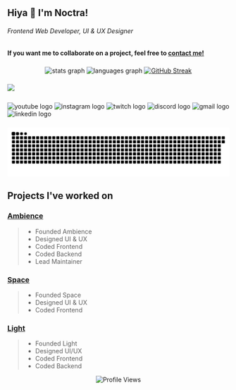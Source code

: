 <h2 align="left">Hiya 👋 I'm Noctra!</h2>
<h6>Frontend Web Developer, UI & UX Designer</h6>

#### If you want me to collaborate on a project, feel free to [contact me!](https://discord.com/users/1184924189044506684)

###

<div align="center">
  <img src="https://github-readme-stats.vercel.app/api?username=xnoctra&hide_title=false&hide_rank=false&show_icons=true&include_all_commits=true&count_private=true&disable_animations=false&theme=dracula&locale=en&hide_border=false" height="150" alt="stats graph"  />
  <img src="https://github-readme-stats.vercel.app/api/top-langs?username=xnoctra&locale=en&hide_title=false&layout=compact&card_width=320&langs_count=5&theme=dracula&hide_border=false" height="150" alt="languages graph"  />
  <a href="https://git.io/streak-stats"><img src="https://github-readme-streak-stats.herokuapp.com?user=xnoctra&theme=dark&border_radius=3&exclude_days=Sun%2CSat&card_height=199&background=45%2C000000%2C252525" alt="GitHub Streak" /></a>
</div>

###

<div align="left">
  <img src="https://skillicons.dev/icons?i=html,css,js,sass,tailwind,bootstrap,nodejs,npm,ruby,astro,vercel,netlify,cloudflare,vscode,github,figma,discord,sentry,arch,linux,md&perline=13" />
</div>

###

<div align="left">
  <img src="https://img.shields.io/static/v1?message=Youtube&logo=youtube&label=&color=FF0000&logoColor=white&labelColor=&style=for-the-badge" height="35" alt="youtube logo"  />
  <img src="https://img.shields.io/static/v1?message=Instagram&logo=instagram&label=&color=E4405F&logoColor=white&labelColor=&style=for-the-badge" height="35" alt="instagram logo"  />
  <img src="https://img.shields.io/static/v1?message=Twitch&logo=twitch&label=&color=9146FF&logoColor=white&labelColor=&style=for-the-badge" height="35" alt="twitch logo"  />
  <img src="https://img.shields.io/static/v1?message=Discord&logo=discord&label=&color=7289DA&logoColor=white&labelColor=&style=for-the-badge" height="35" alt="discord logo"  />
  <img src="https://img.shields.io/static/v1?message=Gmail&logo=gmail&label=&color=D14836&logoColor=white&labelColor=&style=for-the-badge" height="35" alt="gmail logo"  />
  <img src="https://img.shields.io/static/v1?message=LinkedIn&logo=linkedin&label=&color=0077B5&logoColor=white&labelColor=&style=for-the-badge" height="35" alt="linkedin logo"  />
</div>

###

<picture>
  <source media="(prefers-color-scheme: dark)" srcset="dist/github-snake-dark.svg" />
  <source media="(prefers-color-scheme: light)" srcset="dist/github-snake.svg" />
  <img alt="github-snake" src="dist/github-snake.svg" />
</picture>

<h2 align="left">Projects I've worked on</h2>

### [Ambience](https://github.com/xnoctra/Ambience)
> - Founded Ambience
> - Designed UI & UX
> - Coded Frontend
> - Coded Backend
> - Lead Maintainer

### [Space](https://github.com/NightProxy/Space)
> - Founded Space
> - Designed UI & UX
> - Coded Frontend

### [Light](https://github.com/LightUnblocker/Light)
> - Founded Light
> - Designed UI/UX
> - Coded Frontend
> - Coded Backend

<div align="center">
  <img
    src="https://komarev.com/ghpvc/?username=xnoctra5&color=979797&style=for-the-badge&label=Profile+Views"
    alt="Profile Views"
  />
</div>


###
